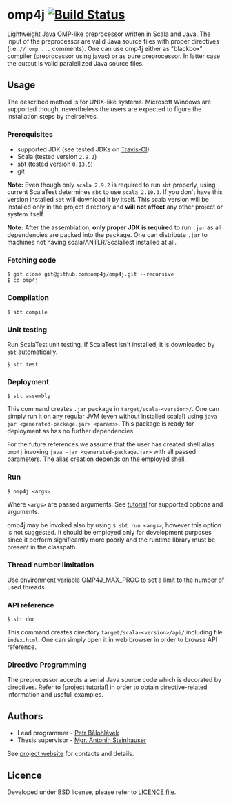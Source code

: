 omp4j [![Build Status](https://travis-ci.org/omp4j/omp4j.svg?branch=master)](https://travis-ci.org/omp4j/omp4j)
=====
Lightweight Java OMP-like preprocessor written in Scala and Java. The input of the preprocessor are valid Java source files with proper directives (i.e. `// omp ...` comments). One can use omp4j either as "blackbox" compiler (preprocessor using javac) or as pure preprocessor. In latter case the output is valid paralellized Java source files.

Usage
-----
The described method is for UNIX-like systems. Microsoft Windows are supported though, nevertheless the users are expected to figure the installation steps by theirselves.

### Prerequisites
- supported JDK (see tested JDKs on [Travis-CI](https://github.com/omp4j/omp4j/blob/master/.travis.yml))
- Scala (tested version `2.9.2`)
- sbt (tested version `0.13.5`)
- git

**Note:** Even though only `scala 2.9.2` is required to run `sbt` properly, using current ScalaTest determines `sbt` to use `scala 2.10.3`. If you don't have this version installed `sbt` will download it by itself. This scala version will be installed only in the project directory and **will not affect** any other project or system itself.

**Note:** After the assemblation, **only proper JDK is required** to run `.jar` as all dependencies are packed into the package. One can distribute `.jar` to machines not having scala/ANTLR/ScalaTest installed at all.

### Fetching code
```
$ git clone git@github.com:omp4j/omp4j.git --recursive
$ cd omp4j
```

### Compilation
```
$ sbt compile
```

### Unit testing
Run ScalaTest unit testing. If ScalaTest isn't installed, it is downloaded by `sbt` automatically.
```
$ sbt test
```

### Deployment
```
$ sbt assembly
```
This command creates `.jar` package in `target/scala-<version>/`. One can simply run it on any regular JVM (even without installed scala!) using `java -jar <generated-package.jar> <params>`. This package is ready for deployment as has no further dependencies.

For the future references we assume that the user has created shell alias `omp4j` invoking `java -jar <generated-package.jar>` with all passed parameters. The alias creation depends on the employed shell.

### Run
```
$ omp4j <args>
```
Where `<args>` are passed arguments. See [tutorial](http://www.omp4j.org/tutorial) for supported options and arguments.

omp4j may be invoked also by using `$ sbt run <args>`, however this option is not suggested. It should be employed only for development purposes since it perform significantly more poorly and the runtime library must be present in the classpath.

### Thread number limitation

Use environment variable OMP4J_MAX_PROC to set a limit to the number of used threads.

### API reference
```
$ sbt doc
```
This command creates directory `target/scala-<version>/api/` including file `index.html`. One can simply open it in web browser in order to browse API reference.

### Directive Programming
The preprocessor accepts a serial Java source code which is decorated by directives. Refer to [project tutorial] in order to obtain directive-related information and usefull examples.

Authors
-------
- Lead programmer - [Petr Bělohlávek](https://github.com/petrbel)
- Thesis supervisor - [Mgr. Antonín Steinhauser](http://d3s.mff.cuni.cz/~steinhauser/)

See [project website](http://www.omp4j.org/authors) for contacts and details.

Licence
-------
Developed under BSD license, please refer to [LICENCE file](https://github.com/omp4j/omp4j/blob/master/LICENSE).

